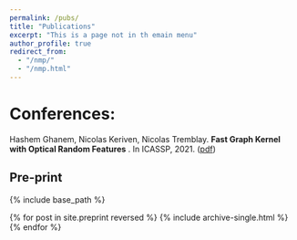 ```yaml
---
permalink: /pubs/
title: "Publications"
excerpt: "This is a page not in th emain menu"
author_profile: true
redirect_from: 
  - "/nmp/"
  - "/nmp.html"
---
```




Conferences: 
======
Hashem Ghanem, Nicolas Keriven, Nicolas Tremblay. **Fast Graph Kernel with Optical Random Features** . In ICASSP, 2021. ([pdf](https://arxiv.org/pdf/2010.08270.pdf))

## Pre-print

{% include base_path %}

{% for post in site.preprint reversed %}
  {% include archive-single.html %}
{% endfor %}
